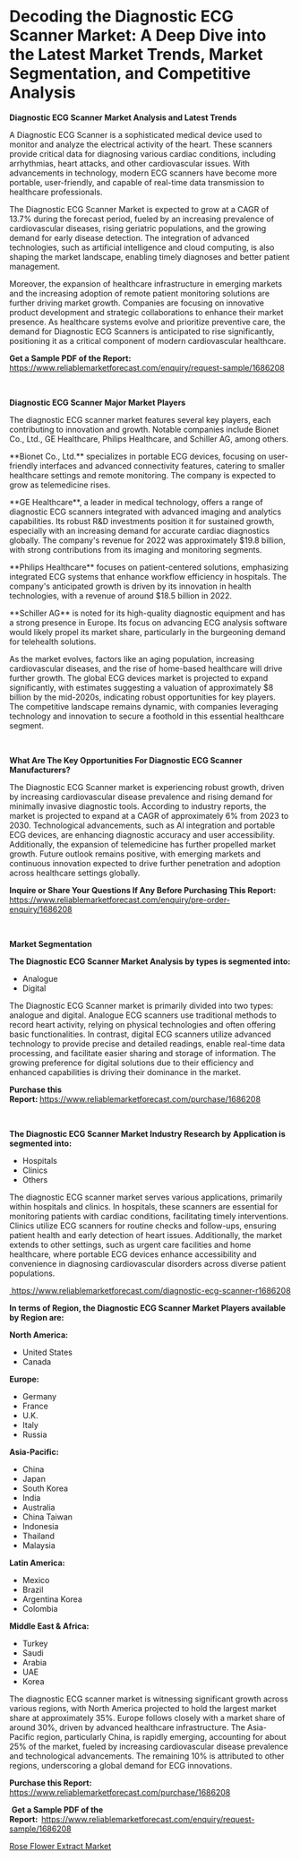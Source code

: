 <p><h1>Decoding the Diagnostic ECG Scanner Market: A Deep Dive into the Latest Market Trends, Market Segmentation, and Competitive Analysis</h1></p><p><strong>Diagnostic ECG Scanner Market Analysis and Latest Trends</strong></p>
<p><p>A Diagnostic ECG Scanner is a sophisticated medical device used to monitor and analyze the electrical activity of the heart. These scanners provide critical data for diagnosing various cardiac conditions, including arrhythmias, heart attacks, and other cardiovascular issues. With advancements in technology, modern ECG scanners have become more portable, user-friendly, and capable of real-time data transmission to healthcare professionals.</p><p>The Diagnostic ECG Scanner Market is expected to grow at a CAGR of 13.7% during the forecast period, fueled by an increasing prevalence of cardiovascular diseases, rising geriatric populations, and the growing demand for early disease detection. The integration of advanced technologies, such as artificial intelligence and cloud computing, is also shaping the market landscape, enabling timely diagnoses and better patient management.</p><p>Moreover, the expansion of healthcare infrastructure in emerging markets and the increasing adoption of remote patient monitoring solutions are further driving market growth. Companies are focusing on innovative product development and strategic collaborations to enhance their market presence. As healthcare systems evolve and prioritize preventive care, the demand for Diagnostic ECG Scanners is anticipated to rise significantly, positioning it as a critical component of modern cardiovascular healthcare.</p></p>
<p><strong>Get a Sample PDF of the Report:&nbsp;</strong> <a href="https://www.reliablemarketforecast.com/enquiry/request-sample/1686208?utm_campaign=3174&utm_medium=2&utm_source=Github&utm_content=ia&utm_term=24032025&utm_id=diagnostic-ecg-scanner">https://www.reliablemarketforecast.com/enquiry/request-sample/1686208</a></p>
<p>&nbsp;</p>
<p><strong>Diagnostic ECG Scanner Major Market Players</strong></p>
<p><p>The diagnostic ECG scanner market features several key players, each contributing to innovation and growth. Notable companies include Bionet Co., Ltd., GE Healthcare, Philips Healthcare, and Schiller AG, among others.</p><p>**Bionet Co., Ltd.** specializes in portable ECG devices, focusing on user-friendly interfaces and advanced connectivity features, catering to smaller healthcare settings and remote monitoring. The company is expected to grow as telemedicine rises.</p><p>**GE Healthcare**, a leader in medical technology, offers a range of diagnostic ECG scanners integrated with advanced imaging and analytics capabilities. Its robust R&D investments position it for sustained growth, especially with an increasing demand for accurate cardiac diagnostics globally. The company's revenue for 2022 was approximately $19.8 billion, with strong contributions from its imaging and monitoring segments.</p><p>**Philips Healthcare** focuses on patient-centered solutions, emphasizing integrated ECG systems that enhance workflow efficiency in hospitals. The company's anticipated growth is driven by its innovation in health technologies, with a revenue of around $18.5 billion in 2022.</p><p>**Schiller AG** is noted for its high-quality diagnostic equipment and has a strong presence in Europe. Its focus on advancing ECG analysis software would likely propel its market share, particularly in the burgeoning demand for telehealth solutions.</p><p>As the market evolves, factors like an aging population, increasing cardiovascular diseases, and the rise of home-based healthcare will drive further growth. The global ECG devices market is projected to expand significantly, with estimates suggesting a valuation of approximately $8 billion by the mid-2020s, indicating robust opportunities for key players. The competitive landscape remains dynamic, with companies leveraging technology and innovation to secure a foothold in this essential healthcare segment.</p></p>
<p>&nbsp;</p>
<p><strong>What Are The Key Opportunities For Diagnostic ECG Scanner Manufacturers?</strong></p>
<p><p>The Diagnostic ECG Scanner market is experiencing robust growth, driven by increasing cardiovascular disease prevalence and rising demand for minimally invasive diagnostic tools. According to industry reports, the market is projected to expand at a CAGR of approximately 6% from 2023 to 2030. Technological advancements, such as AI integration and portable ECG devices, are enhancing diagnostic accuracy and user accessibility. Additionally, the expansion of telemedicine has further propelled market growth. Future outlook remains positive, with emerging markets and continuous innovation expected to drive further penetration and adoption across healthcare settings globally.</p></p>
<p><strong>Inquire or Share Your Questions If Any Before Purchasing This Report:</strong> <a href="https://www.reliablemarketforecast.com/enquiry/pre-order-enquiry/1686208?utm_campaign=3174&utm_medium=2&utm_source=Github&utm_content=ia&utm_term=24032025&utm_id=diagnostic-ecg-scanner">https://www.reliablemarketforecast.com/enquiry/pre-order-enquiry/1686208</a></p>
<p>&nbsp;</p>
<p><strong>Market Segmentation</strong></p>
<p><strong>The Diagnostic ECG Scanner Market Analysis by types is segmented into:</strong></p>
<p><ul><li>Analogue</li><li>Digital</li></ul></p>
<p><p>The Diagnostic ECG Scanner market is primarily divided into two types: analogue and digital. Analogue ECG scanners use traditional methods to record heart activity, relying on physical technologies and often offering basic functionalities. In contrast, digital ECG scanners utilize advanced technology to provide precise and detailed readings, enable real-time data processing, and facilitate easier sharing and storage of information. The growing preference for digital solutions due to their efficiency and enhanced capabilities is driving their dominance in the market.</p></p>
<p><strong>Purchase this Report:&nbsp;</strong><a href="https://www.reliablemarketforecast.com/purchase/1686208?utm_campaign=3174&utm_medium=2&utm_source=Github&utm_content=ia&utm_term=24032025&utm_id=diagnostic-ecg-scanner">https://www.reliablemarketforecast.com/purchase/1686208</a></p>
<p>&nbsp;</p>
<p><strong>The Diagnostic ECG Scanner Market Industry Research by Application is segmented into:</strong></p>
<p><ul><li>Hospitals</li><li>Clinics</li><li>Others</li></ul></p>
<p><p>The diagnostic ECG scanner market serves various applications, primarily within hospitals and clinics. In hospitals, these scanners are essential for monitoring patients with cardiac conditions, facilitating timely interventions. Clinics utilize ECG scanners for routine checks and follow-ups, ensuring patient health and early detection of heart issues. Additionally, the market extends to other settings, such as urgent care facilities and home healthcare, where portable ECG devices enhance accessibility and convenience in diagnosing cardiovascular disorders across diverse patient populations.</p></p>
<p><a href="https://www.reliablemarketforecast.com/diagnostic-ecg-scanner-r1686208?utm_campaign=3174&utm_medium=2&utm_source=Github&utm_content=ia&utm_term=24032025&utm_id=diagnostic-ecg-scanner">&nbsp;https://www.reliablemarketforecast.com/diagnostic-ecg-scanner-r1686208</a></p>
<p><strong>In terms of Region, the Diagnostic ECG Scanner Market Players available by Region are:</strong></p>
<p>
    <p> <strong> North America: </strong>
        <ul>
            <li>United States</li>
            <li>Canada</li>
        </ul>
        </p> 
    <p> <strong> Europe: </strong>
        <ul>
            <li>Germany</li>
            <li>France</li>
            <li>U.K.</li>
            <li>Italy</li>
            <li>Russia</li>
        </ul>
        </p> 
    <p> <strong> Asia-Pacific: </strong>
        <ul>
            <li>China</li>
            <li>Japan</li>
            <li>South Korea</li>
            <li>India</li>
            <li>Australia</li>
            <li>China Taiwan</li>
            <li>Indonesia</li>
            <li>Thailand</li>
            <li>Malaysia</li>
        </ul>
        </p> 
    <p> <strong> Latin America: </strong>
        <ul>
            <li>Mexico</li>
            <li>Brazil</li>
            <li>Argentina Korea</li>
            <li>Colombia</li>
        </ul>
        </p> 
    <p> <strong> Middle East & Africa: </strong>
        <ul>
            <li>Turkey</li>
            <li>Saudi</li>
            <li>Arabia</li>
            <li>UAE</li>
            <li>Korea</li>
        </ul>
    </p>
    </p>
<p><p>The diagnostic ECG scanner market is witnessing significant growth across various regions, with North America projected to hold the largest market share at approximately 35%. Europe follows closely with a market share of around 30%, driven by advanced healthcare infrastructure. The Asia-Pacific region, particularly China, is rapidly emerging, accounting for about 25% of the market, fueled by increasing cardiovascular disease prevalence and technological advancements. The remaining 10% is attributed to other regions, underscoring a global demand for ECG innovations.</p></p>
<p><strong>Purchase this Report: </strong><a href="https://www.reliablemarketforecast.com/purchase/1686208?utm_campaign=3174&utm_medium=2&utm_source=Github&utm_content=ia&utm_term=24032025&utm_id=diagnostic-ecg-scanner">https://www.reliablemarketforecast.com/purchase/1686208</a></p>
<p>&nbsp;<strong>Get a Sample PDF of the Report:&nbsp;&nbsp;</strong><a href="https://www.reliablemarketforecast.com/enquiry/request-sample/1686208?utm_campaign=3174&utm_medium=2&utm_source=Github&utm_content=ia&utm_term=24032025&utm_id=diagnostic-ecg-scanner">https://www.reliablemarketforecast.com/enquiry/request-sample/1686208</a></p>
<p><strong></strong></p>
<p><p><a href="https://github.com/avirsuckra/Market-Research-Report-List-1/blob/main/rose-flower-extract-market.md?utm_campaign=3174&utm_medium=2&utm_source=Github&utm_content=ia&utm_term=24032025&utm_id=diagnostic-ecg-scanner">Rose Flower Extract Market</a></p></p>